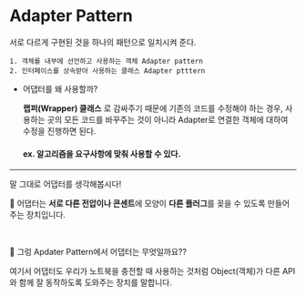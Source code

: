 # Adapter Pattern
서로 다르게 구현된 것을 하나의 패턴으로 일치시켜 준다.

    1. 객체를 내부에 선언하고 사용하는 객체 Adapter pattern
    2. 인터페이스를 상속받아 사용하는 클래스 Adapter ptttern



* 어댑터를 왜 사용할까?

    __랩퍼(Wrapper) 클래스__ 로 감싸주기 때문에 기존의 코드를 수정해야 하는 경우, 사용하는 곳의 모든 코드를 바꾸주는 것이 아니라 Adapter로 연결한 객체에 대하여 수정을 진행하면 된다.

    #### ex. 알고리즘을 요구사항에 맞춰 사용할 수 있다.
    
---------------------------------

말 그대로 어댑터를 생각해봅시다!

🔌 어댑터는 **서로 다른 전압이나 콘센트**에 모양이 **다른 플러그**를 꽂을 수 있도록 만들어주는 장치입니다.

</br>

🤔 그렁 Apdater Pattern에서 어댑터는 무엇일까요??

여기서 어댑터도 우리가 노트북을 충전할 때 사용하는 것처럼 Object(객체)가 다른 API와 함께 잘 동작하도록 도와주는 장치를 말합니다. 
